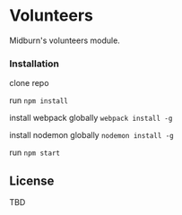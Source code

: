 # Volunteers

Midburn's volunteers module.


### Installation

clone repo

run `npm install`

install webpack globally `webpack install -g`

install nodemon globally `nodemon install -g`

run `npm start`


## License

TBD
